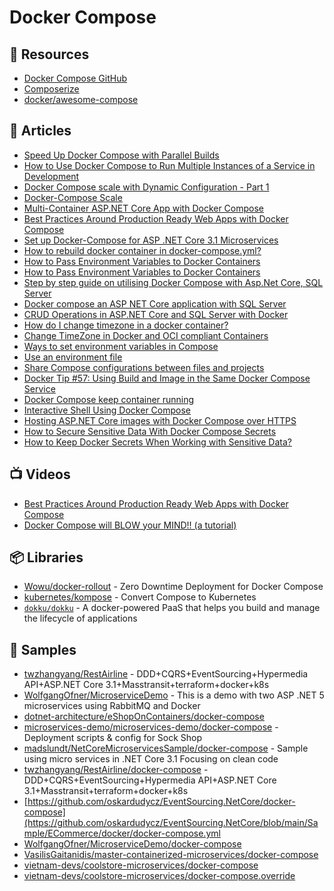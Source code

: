 # Docker Compose

## 📘 Resources
- [Docker Compose GitHub](https://github.com/docker/compose)
- [Composerize](https://www.composerize.com/)
- [docker/awesome-compose](https://github.com/docker/awesome-compose)

## 📕 Articles
- [Speed Up Docker Compose with Parallel Builds](https://ardalis.com/speed-up-docker-compose-with-parallel-builds/)
- [How to Use Docker Compose to Run Multiple Instances of a Service in Development](https://pspdfkit.com/blog/2018/how-to-use-docker-compose-to-run-multiple-instances-of-a-service-in-development/)
- [Docker Compose scale with Dynamic Configuration - Part 1](https://tarunlalwani.com/post/docker-compose-scale-with-dynamic-configuration-part-1/)
- [Docker-Compose Scale](https://linuxhint.com/docker_compose_scale/)
- [Multi-Container ASP.NET Core App with Docker Compose](https://www.yogihosting.com/docker-compose-aspnet-core/)
- [Best Practices Around Production Ready Web Apps with Docker Compose](https://nickjanetakis.com/blog/best-practices-around-production-ready-web-apps-with-docker-compose)
- [Set up Docker-Compose for ASP .NET Core 3.1 Microservices](https://www.programmingwithwolfgang.com/set-up-docker-compose-for-asp-net-core-3-1-microservices)
- [How to rebuild docker container in docker-compose.yml?](https://stackoverflow.com/questions/36884991/how-to-rebuild-docker-container-in-docker-compose-yml)
- [How to Pass Environment Variables to Docker Containers](https://www.cloudsavvyit.com/14081/how-to-pass-environment-variables-to-docker-containers/)
- [How to Pass Environment Variables to Docker Containers](https://www.cloudsavvyit.com/14081/how-to-pass-environment-variables-to-docker-containers/)
- [Step by step guide on utilising Docker Compose with Asp.Net Core, SQL Server](https://dev.to/moe23/step-by-step-guide-on-utilising-docker-compose-with-asp-net-core-sql-server-2e54)
- [Docker compose an ASP NET Core application with SQL Server](https://dotnetthoughts.net/docker-compose-asp-net-core-application/)
- [CRUD Operations in ASP.NET Core and SQL Server with Docker](https://www.yogihosting.com/docker-aspnet-core-sql-server-crud/)
- [How do I change timezone in a docker container?](https://stackoverflow.com/questions/57607381/how-do-i-change-timezone-in-a-docker-container)
- [Change TimeZone in Docker and OCI compliant Containers](https://mohitgoyal.co/2021/03/02/change-timezone-in-docker-and-oci-compliant-containers/)
- [Ways to set environment variables in Compose](https://docs.docker.com/compose/environment-variables/set-environment-variables/)
- [Use an environment file](https://docs.docker.com/compose/environment-variables/env-file/)
- [Share Compose configurations between files and projects](https://docs.docker.com/compose/extends/)
- [Docker Tip #57: Using Build and Image in the Same Docker Compose Service](https://nickjanetakis.com/blog/docker-tip-57-using-build-and-image-in-the-same-docker-compose-service)
- [Docker Compose keep container running](https://stackoverflow.com/questions/38546755/docker-compose-keep-container-running)
- [Interactive Shell Using Docker Compose](https://www.baeldung.com/ops/docker-compose-interactive-shell)
- [Hosting ASP.NET Core images with Docker Compose over HTTPS](https://learn.microsoft.com/en-us/aspnet/core/security/docker-compose-https?view=aspnetcore-7.0)
- [How to Secure Sensitive Data With Docker Compose Secrets](https://www.howtogeek.com/devops/how-to-secure-sensitive-data-with-docker-compose-secrets/)
- [How to Keep Docker Secrets When Working with Sensitive Data?](https://www.cherryservers.com/blog/how-to-keep-docker-secrets-when-working-with-sensitive-data)
## 📺 Videos
- [Best Practices Around Production Ready Web Apps with Docker Compose](https://www.youtube.com/watch?v=T--X3v2pwtU)
- [Docker Compose will BLOW your MIND!! (a tutorial)](https://www.youtube.com/watch?v=DM65_JyGxCo)

## 📦 Libraries
- [Wowu/docker-rollout](https://github.com/Wowu/docker-rollout) - Zero Downtime Deployment for Docker Compose
- [kubernetes/kompose](https://github.com/kubernetes/kompose) - Convert Compose to Kubernetes
- [`dokku/dokku`](https://github.com/dokku/dokku) - A docker-powered PaaS that helps you build and manage the lifecycle of applications

## 🚀 Samples
- [twzhangyang/RestAirline](https://github.com/twzhangyang/RestAirline) - DDD+CQRS+EventSourcing+Hypermedia API+ASP.NET Core 3.1+Masstransit+terraform+docker+k8s
- [WolfgangOfner/MicroserviceDemo](https://github.com/WolfgangOfner/MicroserviceDemo) - This is a demo with two ASP .NET 5 microservices using RabbitMQ and Docker
- [dotnet-architecture/eShopOnContainers/docker-compose](https://github.com/dotnet-architecture/eShopOnContainers/blob/main/src/docker-compose.yml)
- [microservices-demo/microservices-demo/docker-compose](https://github.com/microservices-demo/microservices-demo/tree/master/deploy/docker-compose) - Deployment scripts & config for Sock Shop
- [madslundt/NetCoreMicroservicesSample/docker-compose](https://github.com/madslundt/NetCoreMicroservicesSample/tree/master/Compose) - Sample using micro services in .NET Core 3.1 Focusing on clean code
- [twzhangyang/RestAirline/docker-compose](https://github.com/twzhangyang/RestAirline/blob/master/docker-compose/docker-compose.yml) - DDD+CQRS+EventSourcing+Hypermedia API+ASP.NET Core 3.1+Masstransit+terraform+docker+k8s
- [https://github.com/oskardudycz/EventSourcing.NetCore/docker-compose](https://github.com/oskardudycz/EventSourcing.NetCore/blob/main/Sample/ECommerce/docker/docker-compose.yml
- [WolfgangOfner/MicroserviceDemo/docker-compose](https://github.com/WolfgangOfner/MicroserviceDemo/blob/master/docker-compose.yml)
- [VasilisGaitanidis/master-containerized-microservices/docker-compose](https://github.com/VasilisGaitanidis/master-containerized-microservices/blob/master/src/docker-compose.yml)
- [vietnam-devs/coolstore-microservices/docker-compose](https://github.com/vietnam-devs/coolstore-microservices/blob/main/docker-compose.yml)
- [vietnam-devs/coolstore-microservices/docker-compose.override](https://github.com/vietnam-devs/coolstore-microservices/blob/main/docker-compose.override.yml)